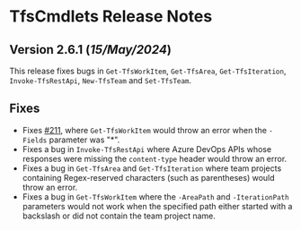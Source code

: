 # TfsCmdlets Release Notes

## Version 2.6.1 (_15/May/2024_)

This release fixes bugs in `Get-TfsWorkItem`, `Get-TfsArea`, `Get-TfsIteration`, `Invoke-TfsRestApi`, `New-TfsTeam` and `Set-TfsTeam`.

## Fixes

* Fixes [#211](https://github.com/igoravl/TfsCmdlets/issues/211), where `Get-TfsWorkItem` would throw an error when the `-Fields` parameter was "*".
* Fixes a bug in `Invoke-TfsRestApi` where Azure DevOps APIs whose responses were missing the `content-type` header would throw an error.
* Fixes a bug in `Get-TfsArea` and `Get-TfsIteration` where team projects containing Regex-reserved characters (such as parentheses) would throw an error.
* Fixes a bug in `Get-TfsWorkItem` where the `-AreaPath` and `-IterationPath` parameters would not work when the specified path either started with a backslash or did not contain the team project name.
